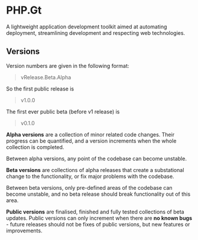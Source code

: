 PHP.Gt
======
A lightweight application development toolkit aimed at automating deployment,
streamlining development and respecting web technologies.

Versions
--------
Version numbers are given in the following format:

> vRelease.Beta.Alpha

So the first public release is

> v1.0.0

The first ever public beta (before v1 release) is

> v0.1.0

**Alpha versions** are a collection of minor related code changes. Their
progress can be quantified, and a version increments when the whole
collection is completed.

Between alpha versions, any point of the codebase can become unstable.

**Beta versions** are collections of alpha releases that create a
substational change to the functionality, or fix major problems with the
codebase.

Between beta versions, only pre-defined areas of the codebase can become
unstable, and no beta release should break functionality out of this area.

**Public versions** are finalised, finished and fully tested collections of
beta updates. Public versions can only increment when there are **no known
bugs** - future releases should not be fixes of public versions, but new
features or improvements.
